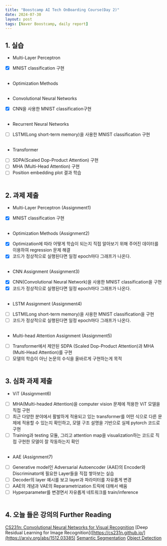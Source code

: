 ```yaml
---
title: "Boostcamp AI Tech OnBoarding Course(Day 2)"
date: 2024-07-30
layout: post
tags: [Naver Boostcamp, daily report]
---
```


## 1. 실습

* Multi-Layer Perceptron
- [x] MNIST classification 구현
<br><br>

* Optimization Methods
<br><br>

* Convolutional Neural Networks
- [x] CNN을 사용한 MNIST classification구현
<br><br>

* Recurrent Neural Networks
- [ ] LSTM(Long short-term memory)을 사용한 MNIST classification 구현
<br><br>

* Transformer
 - [ ] SDPA(Scaled Dop-Product Attention) 구현
 - [ ] MHA (Multi-Head Attention) 구현
 - [ ] Position embedding plot 결과 학습
<br><br>

## 2. 과제 제출

* Multi-Layer Perceptron (Assignment1)
 - [x] MNIST classification 구현
<br><br>

* Optimization Methods (Assignment2)
 - [x] Optimization에 따라 어떻게 학습이 되는지 직접 알아보기 위해 주어진 데이터를 이용하여 regression 문제 해결
 - [x] 코드가 정상적으로 실행된다면 일정 epoch마다 그래프가 나온다.
<br><br>

* CNN Assignment (Assignment3)
 - [x] CNN(Convolutional Neural Network)을 사용한 MNIST classification을 구현
  - [x] 코드가 정상적으로 실행된다면 일정 epoch마다 그래프가 나온다.
<br><br>

* LSTM Assignment (Assignment4)
 - [ ] LSTM(Long short-term memory)을 사용한 MNIST classification을 구현
 - [ ] 코드가 정상적으로 실행된다면 일정 epoch마다 그래프가 나온다.
<br><br>

* Multi-head Attention Assignment (Assignment5)
 - [ ] Transformer에서 제안된 SDPA (Scaled Dop-Product Attention)과 MHA (Multi-Head Attention)를 구현
 - [ ] 모델의 학습이 아닌 논문의 수식을 올바르게 구현하는게 목적
<br><br>
	
## 3. 심화 과제 제출

* ViT (Assignment6)
 - [ ] MHA(Multi-headed Attention)을 computer vision 문제에 적용한 ViT 모델을 직접 구현
 - [ ] 최근 다양한 분야에서 활발하게 적용되고 있는 transformer를 어떤 식으로 다른 문제에 적용할 수 있는지 확인하고, 모델 구조 설명을 기반으로 실제 pytorch 코드로 구현
 - [ ] Training과 testing 모듈, 그리고 attention map을 visualization하는 코드로 직접 구현한 모델이 잘 작동하는지 확인
<br><br>

* AAE (Assignment7)
 - [ ] Generative model인 Adversarial Autoencoder (AAE)의 Encoder와 Discriminator에 필요한 Layer들을 직접 쌓아보는 실습
 - [ ] Decoder의 layer 예시를 보고 layer과 파라미터를 자유롭게 변경
 - [ ] AAE의 개념과 VAE의 Reparametrization 트릭에 대해서 배움
 - [ ] Hyperparameter를 변경면서 자유롭게 네트워크를 train/inference 
<br><br>

## 4. 오늘 들은 강의의 Further Reading

[CS231n: Convolutional Neural Networks for Visual Recognition](https://cs231n.github.io/)
[Deep Residual Learning for Image Recognition]([https://cs231n.github.io/](https://arxiv.org/abs/1512.03385)
[Semantic Segmentation](https://paperswithcode.com/task/semantic-segmentation)
[Object Detection](https://paperswithcode.com/task/object-detection)
